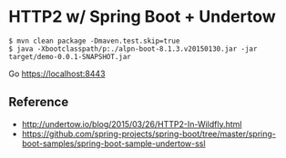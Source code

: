 # HTTP2 w/ Spring Boot + Undertow

    $ mvn clean package -Dmaven.test.skip=true
    $ java -Xbootclasspath/p:./alpn-boot-8.1.3.v20150130.jar -jar target/demo-0.0.1-SNAPSHOT.jar

Go [https://localhost:8443](https://localhost:8443)


## Reference

* http://undertow.io/blog/2015/03/26/HTTP2-In-Wildfly.html
* https://github.com/spring-projects/spring-boot/tree/master/spring-boot-samples/spring-boot-sample-undertow-ssl
